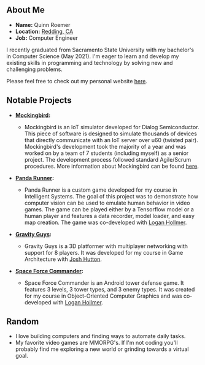 ## About Me
* **Name:** Quinn Roemer
* **Location:** <a href="https://www.google.com/maps/place/Redding,+CA">Redding, CA</a>
* **Job:** Computer Engineer

I recently graduated from Sacramento State University with my bachelor's in Computer Science (May 2021). I'm eager to learn and develop my existing skills in programming and technology by solving new and challenging problems.

Please feel free to check out my personal website <a href="https://warthog710.github.io/">here</a>.

## Notable Projects

* **<a href="https://yang_sacstate.gitlab.io/fall2020_null/">Mockingbird</a>:**
  * Mockingbird is an IoT simulator developed for Dialog Semiconductor. This piece of software is designed to simulate thousands of devices that directly communicate with an IoT server over u60 (twisted pair). Mockingbird's development took the majority of a year and was worked on by a team of 7 students (including myself) as a senior project. The development process followed standard Agile/Scrum procedures. More information about Mockingbird can be found <a href="https://yang_sacstate.gitlab.io/fall2020_null/">here</a>. 

* **<a href="https://github.com/Warthog710/CSC180-Final-Platformer">Panda Runner</a>:**
  * Panda Runner is a custom game developed for my course in Intelligent Systems. The goal of this project was to demonstrate how computer vision can be used to emulate human behavior in video games. The game can be played either by a Tensorflow model or a human player and features a data recorder, model loader, and easy map creation. The game was co-developed with <a href="https://github.com/LoganHollmer">Logan Hollmer</a>.

* **<a href="https://github.com/Warthog710/CSC165-gravity-guys">Gravity Guys</a>:** 
  *  Gravity Guys is a 3D platformer with multiplayer networking with support for 8 players. It was developed for my course in Game Architecture with <a href="https://github.com/JoshHuttonCode">Josh Hutton</a>.

* **<a href="https://github.com/Warthog710/Tower-Defense-Game">Space Force Commander</a>:**
  * Space Force Commander is an Android tower defense game. It features 3 levels, 3 tower types, and 3 enemy types. It was created for my course in Object-Oriented Computer Graphics and was co-developed with <a href="https://github.com/LoganHollmer">Logan Hollmer</a>.

## Random
* I love building computers and finding ways to automate daily tasks.
* My favorite video games are MMORPG's. If I'm not coding you'll probably find me exploring a new world or grinding towards a virtual goal.
